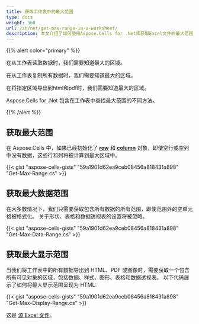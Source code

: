 ```yaml
---
title: 获取工作表中的最大范围
type: docs
weight: 360
url: /zh/net/get-max-range-in-a-worksheet/
description: 本文介绍了如何使用Aspose.Cells for .Net库获取Excel文件的最大范围、最大数据范围和最大显示范围。
---
```


{{% alert color="primary" %}} 

在从工作表读取数据时，我们需要知道最大的区域。

在从工作表复制所有数据时，我们需要知道最大的区域。

在将指定区域导出到html和pdf时，我们需要知道最大的区域。

Aspose.Cells for .Net 包含在工作表中查找最大范围的不同方法。 


{{% /alert %}} 



## **获取最大范围**
在 Aspose.Cells 中，如果已经初始化了 [**row**](https://reference.aspose.com/cells/net/aspose.cells/row) 和 [**column**](https://reference.aspose.com/cells/net/aspose.cells/column) 对象，即使空行或空列中没有数据，这些行和列将被计算到最大区域中。

{{< gist "aspose-cells-gists" "59a1901d62ea9ceb08456a818431a898" "Get-Max-Range.cs" >}}

## **获取最大数据范围**
在大多数情况下，我们只需要获取包含所有数据的所有范围，即使范围外的空单元格被格式化。
关于形状、表格和数据透视表的设置将被忽略。

{{< gist "aspose-cells-gists" "59a1901d62ea9ceb08456a818431a898" "Get-Max-Data-Range.cs" >}}

## **获取最大显示范围**
当我们将工作表中的所有数据导出到 HTML、PDF 或图像时，需要获取一个包含所有可见对象的区域，包括数据、样式、图形、表格和数据透视表。
以下代码展示了如何将最大显示范围呈现为 HTML:

{{< gist "aspose-cells-gists" "59a1901d62ea9ceb08456a818431a898" "Get-Max-Display-Range.cs" >}}

这是 [源 Excel 文件](Book1.xlsx)。
